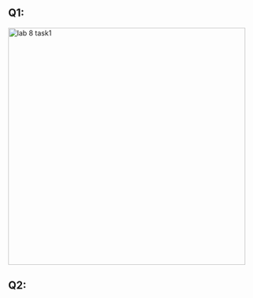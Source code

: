 ## Q1:
<img width="481" alt="lab 8 task1" src="https://github.com/saraali13/OOP/assets/142868034/80c802dd-f2c0-424c-add2-b76c7f507bbd">

## Q2:
